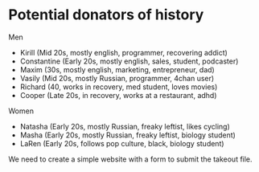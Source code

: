 # Potential donators of history

Men

- Kirill (Mid 20s, mostly english, programmer, recovering addict)
- Constantine (Early 20s, mostly english, sales, student, podcaster)
- Maxim (30s, mostly english, marketing, entrepreneur, dad)
- Vasily (Mid 20s, mostly Russian, programmer, 4chan user)
- Richard (40, works in recovery, med student, loves movies)
- Cooper (Late 20s, in recovery, works at a restaurant, adhd)

Women

- Natasha (Early 20s, mostly Russian, freaky leftist, likes cycling)
- Masha (Early 20s, mostly Russian, freaky leftist, biology student)
- LaRen (Early 20s, follows pop culture, black, biology student)

We need to create a simple website with a form to submit the takeout file.
